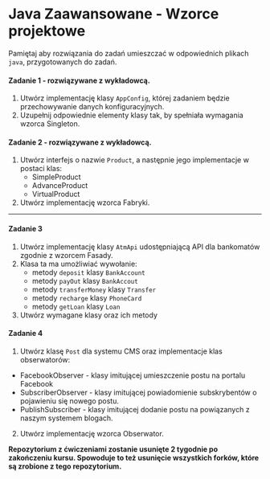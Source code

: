 #  Java Zaawansowane - Wzorce projektowe
Pamiętaj aby rozwiązania do zadań umieszczać w odpowiednich plikach `java`, przygotowanych do zadań.  

#### Zadanie 1 - rozwiązywane z wykładowcą.
1. Utwórz implementację klasy `AppConfig`, której zadaniem będzie przechowywanie danych konfiguracyjnych.
2. Uzupełnij odpowiednie elementy klasy tak, by spełniała wymagania wzorca Singleton.

#### Zadanie 2 - rozwiązywane z wykładowcą.
1. Utwórz interfejs o nazwie `Product`, a następnie jego implementacje w postaci klas:
    * SimpleProduct
    * AdvanceProduct
    * VirtualProduct
2. Utwórz implementację wzorca Fabryki.
     
-----------------------------------------------------------------------------

#### Zadanie 3
1. Utwórz implementację klasy `AtmApi` udostępniającą API dla bankomatów zgodnie z wzorcem Fasady.
2. Klasa ta ma umożliwiać wywołanie:
    * metody `deposit` klasy `BankAccount`
    * metody `payOut` klasy `BankAccout`
    * metody `transferMoney` klasy `Transfer`
    * metody `recharge` klasy `PhoneCard`
    * metody `getLoan` klasy `Loan`
3. Utwórz wymagane klasy oraz ich metody
    
    
#### Zadanie 4
1. Utwórz klasę `Post` dla systemu CMS oraz implementacje klas obserwatorów:  
  * FacebookObserver - klasy imitującej umieszczenie postu na portalu Facebook
  * SubscriberObserver - klasy imitującej powiadomienie subskrybentów o pojawieniu się nowego postu.
  * PublishSubscriber - klasy imitującej dodanie postu na powiązanych z naszym systemem blogach.
2. Utwórz implementację wzorca Obserwator.



**Repozytorium z ćwiczeniami zostanie usunięte 2 tygodnie po zakończeniu kursu. Spowoduje to też usunięcie wszystkich forków, które są zrobione z tego repozytorium.**
